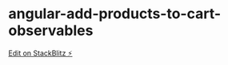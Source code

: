 # angular-add-products-to-cart-observables

[Edit on StackBlitz ⚡️](https://stackblitz.com/edit/node-wobfqz)